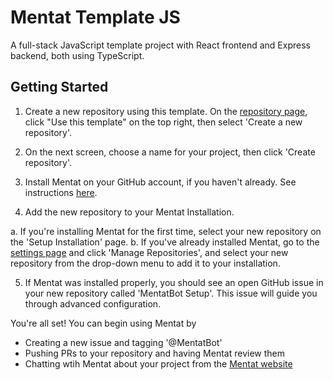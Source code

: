 # Mentat Template JS

A full-stack JavaScript template project with React frontend and Express backend, both using TypeScript.

## Getting Started

1. Create a new repository using this template. On the [repository page](https://github.com/AbanteAI/mentat-template-js), click "Use this template" on the top right, then select 'Create a new repository'.

2. On the next screen, choose a name for your project, then click 'Create repository'.

3. Install Mentat on your GitHub account, if you haven't already. See instructions [here](https://mentat.ai/docs).

4. Add the new repository to your Mentat Installation.

a. If you're installing Mentat for the first time, select your new repository on the 'Setup Installation' page.
b. If you've already installed Mentat, go to the [settings page](https://mentat.ai/settings) and click 'Manage Repositories', and select your new repository from the drop-down menu to add it to your installation.

5. If Mentat was installed properly, you should see an open GitHub issue in your new repository called 'MentatBot Setup'. This issue will guide you through advanced configuration.

You're all set! You can begin using Mentat by

- Creating a new issue and tagging '@MentatBot'
- Pushing PRs to your repository and having Mentat review them
- Chatting wtih Mentat about your project from the [Mentat website](https://mentat.ai)
